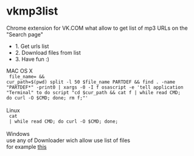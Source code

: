 # vkmp3list
Chrome extension for VK.COM what allow to get list of mp3 URLs on the "Search page"

<ul>
	<li>1. Get urls list</li>
	<li>2. Download files from list</li>
	<li>3. Have fun :)</li>
</ul>

MAC OS X<br>
<code>
file_name=<FILE NAME HERE> && cur_path=$(pwd) split -l 50 $file_name PARTDEF && find . -name "PARTDEF*" -print0 | xargs -0 -I f osascript -e 'tell application "Terminal" to do script "cd $cur_path && cat f | while read CMD; do curl -O $CMD; done; rm f;"' 
</code>
<br><br>Linux<br>
<code>
cat <FILE NAME HERE> | while read CMD; do curl -O $CMD; done;
</code>
<br><br>Windows<br> 
use any of Downloader  wich allow use list of files<br>
for example <a href="http://www.leniel.net/2010/07/automate-batch-download-mass-list-urls.html#sthash.67UnYwuv.dpbs">this</a>